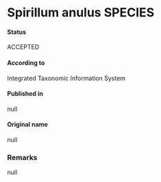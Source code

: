 # Spirillum anulus SPECIES

#### Status
ACCEPTED

#### According to
Integrated Taxonomic Information System

#### Published in
null

#### Original name
null

### Remarks
null